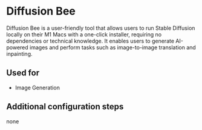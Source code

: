 # Diffusion Bee

Diffusion Bee is a user-friendly tool that allows users to run Stable Diffusion locally on their M1 Macs with a one-click installer, requiring no dependencies or technical knowledge. It enables users to generate AI-powered images and perform tasks such as image-to-image translation and inpainting.

## Used for

- Image Generation

## Additional configuration steps

none